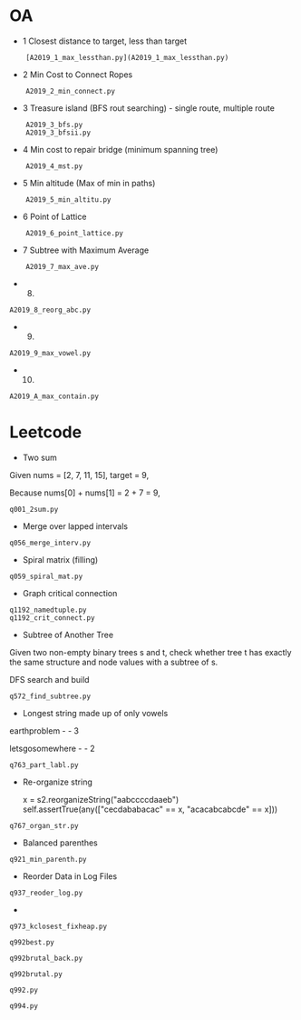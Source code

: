 # OA

- 1 Closest distance to target, less than target
	
~~~
    [A2019_1_max_lessthan.py](A2019_1_max_lessthan.py)
~~~
 
- 2 Min Cost to Connect Ropes

~~~
    A2019_2_min_connect.py
~~~

- 3 Treasure island (BFS rout searching) - single route, multiple route


~~~
    A2019_3_bfs.py
    A2019_3_bfsii.py
~~~

- 4 Min cost to repair bridge (minimum spanning tree)

~~~
    A2019_4_mst.py
~~~

- 5 Min altitude (Max of min in paths)


~~~
    A2019_5_min_altitu.py
~~~

- 6 Point of Lattice

~~~
    A2019_6_point_lattice.py
~~~

- 7 Subtree with Maximum Average

~~~
    A2019_7_max_ave.py
~~~


- 8. 

~~~
A2019_8_reorg_abc.py
~~~

- 9.


~~~
A2019_9_max_vowel.py
~~~

- 10.

~~~
A2019_A_max_contain.py
~~~

# Leetcode

- Two sum

Given nums = [2, 7, 11, 15], target = 9,

Because nums[0] + nums[1] = 2 + 7 = 9,

~~~
q001_2sum.py
~~~

- Merge over lapped intervals

~~~
q056_merge_interv.py
~~~

- Spiral matrix (filling)

~~~
q059_spiral_mat.py
~~~

- Graph critical connection

~~~
q1192_namedtuple.py
q1192_crit_connect.py
~~~

- Subtree of Another Tree

Given two non-empty binary trees s and t, check whether tree t has exactly
the same structure and node values with a subtree of s. 

DFS search and build

~~~
q572_find_subtree.py
~~~

- Longest string made up of only vowels

earthproblem - - 3

letsgosomewhere - - 2

~~~
q763_part_labl.py
~~~

- Re-organize string


    x = s2.reorganizeString("aabccccdaaeb")
    self.assertTrue(any(["cecdababacac" == x, "acacabcabcde" == x]))

~~~
q767_organ_str.py
~~~

- Balanced parenthes

~~~
q921_min_parenth.py
~~~

- Reorder Data in Log Files

~~~
q937_reoder_log.py
~~~

- 

~~~
q973_kclosest_fixheap.py
~~~

~~~
q992best.py
~~~

~~~
q992brutal_back.py
~~~

~~~
q992brutal.py
~~~

~~~
q992.py
~~~

~~~
q994.py
~~~
